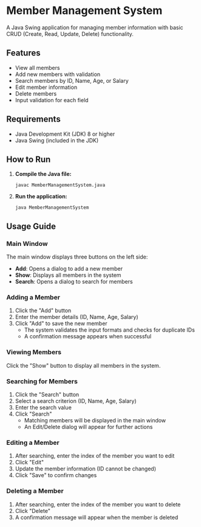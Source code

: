 # Member Management System

A Java Swing application for managing member information with basic CRUD (Create, Read, Update, Delete) functionality.

## Features

- View all members
- Add new members with validation
- Search members by ID, Name, Age, or Salary
- Edit member information
- Delete members
- Input validation for each field

## Requirements

- Java Development Kit (JDK) 8 or higher
- Java Swing (included in the JDK)

## How to Run

1. **Compile the Java file:**
   ```
   javac MemberManagementSystem.java
   ```

2. **Run the application:**
   ```
   java MemberManagementSystem
   ```

## Usage Guide

### Main Window
The main window displays three buttons on the left side:
- **Add**: Opens a dialog to add a new member
- **Show**: Displays all members in the system
- **Search**: Opens a dialog to search for members

### Adding a Member
1. Click the "Add" button
2. Enter the member details (ID, Name, Age, Salary)
3. Click "Add" to save the new member
   - The system validates the input formats and checks for duplicate IDs
   - A confirmation message appears when successful

### Viewing Members
Click the "Show" button to display all members in the system.

### Searching for Members
1. Click the "Search" button
2. Select a search criterion (ID, Name, Age, Salary)
3. Enter the search value
4. Click "Search"
   - Matching members will be displayed in the main window
   - An Edit/Delete dialog will appear for further actions

### Editing a Member
1. After searching, enter the index of the member you want to edit
2. Click "Edit"
3. Update the member information (ID cannot be changed)
4. Click "Save" to confirm changes

### Deleting a Member
1. After searching, enter the index of the member you want to delete
2. Click "Delete"
3. A confirmation message will appear when the member is deleted 